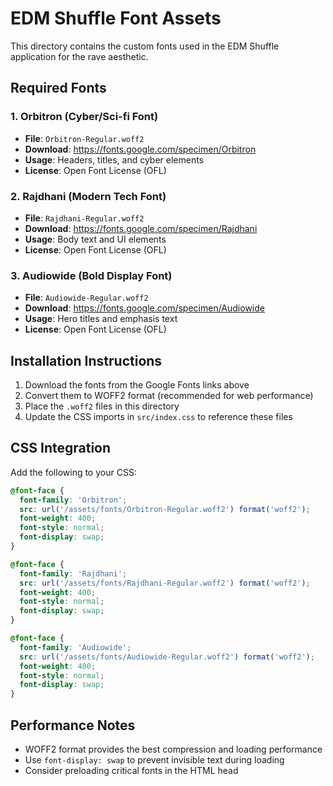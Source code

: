 # EDM Shuffle Font Assets

This directory contains the custom fonts used in the EDM Shuffle application for the rave aesthetic.

## Required Fonts

### 1. Orbitron (Cyber/Sci-fi Font)
- **File**: `Orbitron-Regular.woff2`
- **Download**: https://fonts.google.com/specimen/Orbitron
- **Usage**: Headers, titles, and cyber elements
- **License**: Open Font License (OFL)

### 2. Rajdhani (Modern Tech Font)
- **File**: `Rajdhani-Regular.woff2`
- **Download**: https://fonts.google.com/specimen/Rajdhani
- **Usage**: Body text and UI elements
- **License**: Open Font License (OFL)

### 3. Audiowide (Bold Display Font)
- **File**: `Audiowide-Regular.woff2`
- **Download**: https://fonts.google.com/specimen/Audiowide
- **Usage**: Hero titles and emphasis text
- **License**: Open Font License (OFL)

## Installation Instructions

1. Download the fonts from the Google Fonts links above
2. Convert them to WOFF2 format (recommended for web performance)
3. Place the `.woff2` files in this directory
4. Update the CSS imports in `src/index.css` to reference these files

## CSS Integration

Add the following to your CSS:

```css
@font-face {
  font-family: 'Orbitron';
  src: url('/assets/fonts/Orbitron-Regular.woff2') format('woff2');
  font-weight: 400;
  font-style: normal;
  font-display: swap;
}

@font-face {
  font-family: 'Rajdhani';
  src: url('/assets/fonts/Rajdhani-Regular.woff2') format('woff2');
  font-weight: 400;
  font-style: normal;
  font-display: swap;
}

@font-face {
  font-family: 'Audiowide';
  src: url('/assets/fonts/Audiowide-Regular.woff2') format('woff2');
  font-weight: 400;
  font-style: normal;
  font-display: swap;
}
```

## Performance Notes

- WOFF2 format provides the best compression and loading performance
- Use `font-display: swap` to prevent invisible text during loading
- Consider preloading critical fonts in the HTML head
